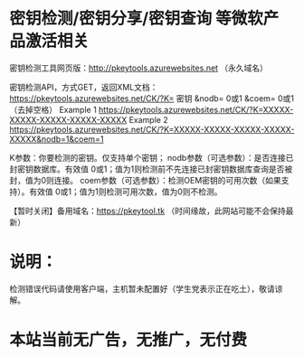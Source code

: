 # 密钥检测/密钥分享/密钥查询 等微软产品激活相关

密钥检测工具网页版：http://pkeytools.azurewebsites.net （永久域名）


密钥检测API，方式GET，返回XML文档：https://pkeytools.azurewebsites.net/CK/?K= 密钥 &nodb= 0或1 &coem= 0或1   （去掉空格）
Example 1 https://pkeytools.azurewebsites.net/CK/?K=XXXXX-XXXXX-XXXXX-XXXXX-XXXXX
Example 2 https://pkeytools.azurewebsites.net/CK/?K=XXXXX-XXXXX-XXXXX-XXXXX-XXXXX&nodb=1&coem=1

K参数：你要检测的密钥。仅支持单个密钥；
nodb参数（可选参数）：是否连接已封密钥数据库。有效值 0或1；值为1则检测前不先连接已封密钥数据库查询是否被封，值为0则连接。
coem参数（可选参数）：检测OEM密钥的可用次数（如果支持）。有效值 0或1；值为1则检测可用次数，值为0则不检测。


【暂时关闭】备用域名：https://pkeytool.tk （时间缘故，此网站可能不会保持最新）

# 说明：
检测错误代码请使用客户端，主机暂未配置好（学生党表示正在吃土），敬请谅解。
# 本站当前无广告，无推广，无付费
